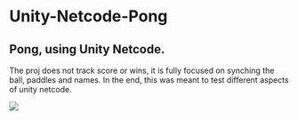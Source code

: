 # Unity-Netcode-Pong
## Pong, using Unity Netcode.

The proj does not track score or wins, it is fully focused on synching the ball, paddles and names. In the end, this was meant to test different aspects of unity netcode.

![](https://github.com/Woreira/Unity-Netcode-Pong/blob/main/preview/netcode_pong_preview.png)  
